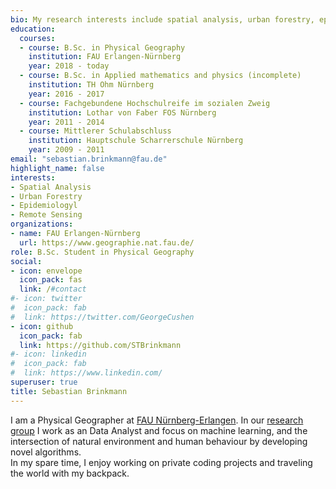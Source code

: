 ```yaml
---
bio: My research interests include spatial analysis, urban forestry, epidemiology and remote sensing
education:
  courses:
  - course: B.Sc. in Physical Geography
    institution: FAU Erlangen-Nürnberg
    year: 2018 - today
  - course: B.Sc. in Applied mathematics and physics (incomplete)
    institution: TH Ohm Nürnberg
    year: 2016 - 2017
  - course: Fachgebundene Hochschulreife im sozialen Zweig
    institution: Lothar von Faber FOS Nürnberg
    year: 2011 - 2014
  - course: Mittlerer Schulabschluss
    institution: Hauptschule Scharrerschule Nürnberg
    year: 2009 - 2011
email: "sebastian.brinkmann@fau.de"
highlight_name: false
interests:
- Spatial Analysis
- Urban Forestry
- Epidemiologyl
- Remote Sensing
organizations:
- name: FAU Erlangen-Nürnberg
  url: https://www.geographie.nat.fau.de/
role: B.Sc. Student in Physical Geography
social:
- icon: envelope
  icon_pack: fas
  link: /#contact
#- icon: twitter
#  icon_pack: fab
#  link: https://twitter.com/GeorgeCushen
- icon: github
  icon_pack: fab
  link: https://github.com/STBrinkmann
#- icon: linkedin
#  icon_pack: fab
#  link: https://www.linkedin.com/
superuser: true
title: Sebastian Brinkmann
---
```


I am a Physical Geographer at [FAU Nürnberg-Erlangen](https://www.geographie.nat.fau.de/). In our [research group](https://www.geography.nat.fau.eu/research/cultural-geography/wg-digital-health/) I work as an Data Analyst and focus on machine learning, and the intersection of natural environment and human behaviour by developing novel algorithms.\
In my spare time, I enjoy working on private coding projects and traveling the world with my backpack. 
